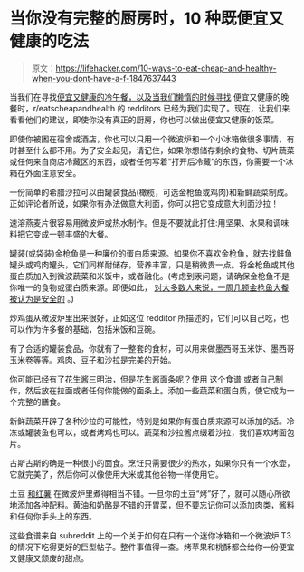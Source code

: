 # 当你没有完整的厨房时，10 种既便宜又健康的吃法

> 原文：<https://lifehacker.com/10-ways-to-eat-cheap-and-healthy-when-you-dont-have-a-f-1847637443>

当我们在寻找[便宜又健康的冷午餐，以及当我们懒惰的时候寻找](https://lifehacker.com/how-to-eat-cheap-healthy-and-lazy-according-to-reddi-1847379166) 便宜又健康的晚餐时，r/eatscheapandhealth 的 redditors 已经为我们实现了。现在，让我们来看看他们的建议，即使你没有真正的厨房，你也可以做出便宜又健康的饭菜。

即使你被困在宿舍或酒店，你也可以只用一个微波炉和一个小冰箱做很多事情，有时甚至什么都不用。为了安全起见，请记住，如果你想储存剩余的食物、切片蔬菜或任何来自商店冷藏区的东西，或者任何写着“打开后冷藏”的东西，你需要一个冰箱在外面注意安全。

一份简单的希腊沙拉可以由罐装食品(橄榄，可选金枪鱼或鸡肉)和新鲜蔬菜制成。正如评论者所说，如果你有办法做意大利面，你可以把它变成意大利面沙拉！

速溶燕麦片很容易用微波炉或热水制作。但是不要就此打住:用坚果、水果和调味料把它变成一顿丰盛的大餐。

罐装(或袋装)金枪鱼是一种廉价的蛋白质来源。如果你不喜欢金枪鱼，就去找鲑鱼罐头或鸡肉罐头，它们同样耐储存，营养丰富，只是稍微贵一点。将金枪鱼或其他蛋白质加入到微波蔬菜和米饭中，或者融化。(考虑到汞问题，请确保金枪鱼不是你唯一的食物或蛋白质来源。即便如此， [对大多数人来说，一周几顿金枪鱼大餐被认为是安全的](https://lifehacker.com/how-bad-is-it-to-eat-the-same-thing-every-day-1845643884) 。)

炒鸡蛋从微波炉里出来很好，正如这位 redditor 所描述的，它们可以自己吃，也可以作为许多餐的基础，包括米饭和豆碗。

有了合适的罐装食品，你就有了一整套的食材，可以用来做墨西哥玉米饼、墨西哥玉米卷等等。鸡肉、豆子和沙拉是完美的开始。

你可能已经有了花生酱三明治，但是花生酱面条呢？使用 [这个食谱](https://lifehacker.com/these-cold-spicy-noodles-will-soothe-your-sweaty-soul-1827369037) 或者自己制作，然后放在拉面或者任何你能做的面条上。添加一些蔬菜和蛋白质，使它成为一个完整的膳食。

新鲜蔬菜开辟了各种沙拉的可能性，特别是如果你有蛋白质来源可以添加的话。冷冻或罐装鱼也可以，或者烤鸡也可以。蔬菜和沙拉酱点缀着沙拉，我们喜欢烤面包片。

古斯古斯的确是一种很小的面食。烹饪只需要很少的热水，如果你只有一个水壶，它就完美了，然后你可以像使用大米或其他谷物一样使用它。

土豆 [和红薯](https://lifehacker.com/just-microwave-your-sweet-potatoes-1845624475) 在微波炉里煮得相当不错。一旦你的土豆“烤”好了，就可以随心所欲地添加各种配料。黄油和奶酪是不错的开胃菜，但不要忘记你可以添加肉类，酱料和任何你手头上的东西。

这些食谱来自 subreddit 上的一个关于如何在只有一个迷你冰箱和一个微波炉 T3 的情况下吃得更好的巨型帖子。整件事值得一查。烤苹果和桃酥都会给你一份便宜又健康又颓废的甜点。